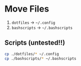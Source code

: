 
# Move Files

1. `dotfiles` -> `~/.config`
2. `bashscripts` -> `~/.bashscripts`

## Scripts (untested!!)

```bash
cp ./dotfiles/* ~/.config
cp ./bashscripts/* ~/.bashscripts
```

